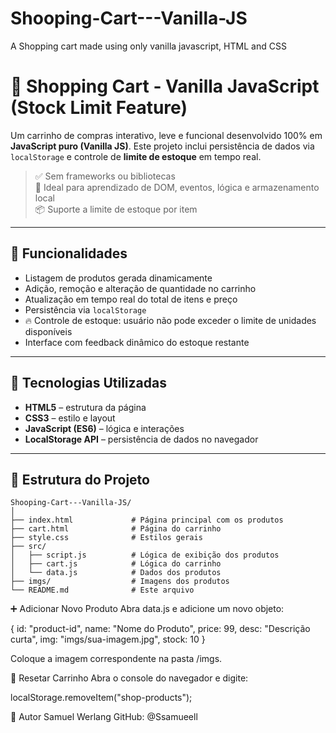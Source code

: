 # Shooping-Cart---Vanilla-JS
A Shopping cart made using only vanilla javascript, HTML and CSS

# 🛒 Shopping Cart - Vanilla JavaScript (Stock Limit Feature)

Um carrinho de compras interativo, leve e funcional desenvolvido 100% em **JavaScript puro (Vanilla JS)**. Este projeto inclui persistência de dados via `localStorage` e controle de **limite de estoque** em tempo real.

> ✅ Sem frameworks ou bibliotecas  
> 🎯 Ideal para aprendizado de DOM, eventos, lógica e armazenamento local  
> 📦 Suporte a limite de estoque por item

---

## 🚀 Funcionalidades

- Listagem de produtos gerada dinamicamente
- Adição, remoção e alteração de quantidade no carrinho
- Atualização em tempo real do total de itens e preço
- Persistência via `localStorage`
- 🔥 Controle de estoque: usuário não pode exceder o limite de unidades disponíveis
- Interface com feedback dinâmico do estoque restante

---

## 🧠 Tecnologias Utilizadas

- **HTML5** – estrutura da página  
- **CSS3** – estilo e layout  
- **JavaScript (ES6)** – lógica e interações  
- **LocalStorage API** – persistência de dados no navegador

---

## 📁 Estrutura do Projeto

```plaintext
Shooping-Cart---Vanilla-JS/
│
├── index.html             # Página principal com os produtos
├── cart.html              # Página do carrinho
├── style.css              # Estilos gerais
├── src/
│   ├── script.js          # Lógica de exibição dos produtos
│   ├── cart.js            # Lógica do carrinho
│   └── data.js            # Dados dos produtos
├── imgs/                  # Imagens dos produtos
└── README.md              # Este arquivo
```

➕ Adicionar Novo Produto
Abra data.js e adicione um novo objeto:

{
  id: "product-id",
  name: "Nome do Produto",
  price: 99,
  desc: "Descrição curta",
  img: "imgs/sua-imagem.jpg",
  stock: 10
}

Coloque a imagem correspondente na pasta /imgs.

🔄 Resetar Carrinho
Abra o console do navegador e digite:

localStorage.removeItem("shop-products");

👤 Autor
Samuel Werlang
GitHub: @Ssamueell
